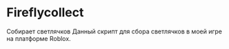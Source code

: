 # Fireflycollect
Собирает светлячков
Данный скрипт для сбора светлячков в моей игре на платформе Roblox. 
